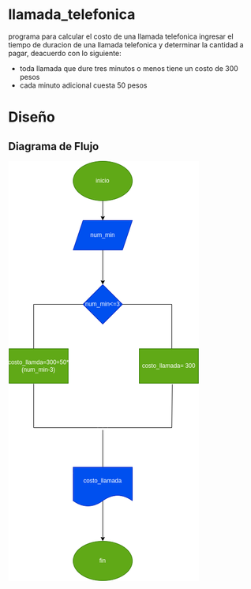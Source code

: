 # llamada_telefonica
programa para calcular el costo de una llamada telefonica
ingresar el tiempo de duracion de una llamada telefonica y determinar la cantidad a pagar, deacuerdo con lo siguiente:
- toda llamada que dure tres minutos o menos tiene un costo de  300 pesos
- cada minuto adicional cuesta 50 pesos
# Diseño

## Diagrama de Flujo

![Diagrama de flujo](diagrama.png "Diagrama de flujo")